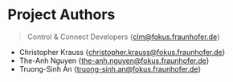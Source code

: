 # Project Authors

> Control & Connect Developers {clm@fokus.fraunhofer.de}

* Christopher Krauss {christopher.krauss@fokus.fraunhofer.de}
* The-Anh Nguyen {the-anh.nguyen@fokus.fraunhofer.de}
* Truong-Sinh An {truong-sinh.an@fokus.fraunhofer.de}
